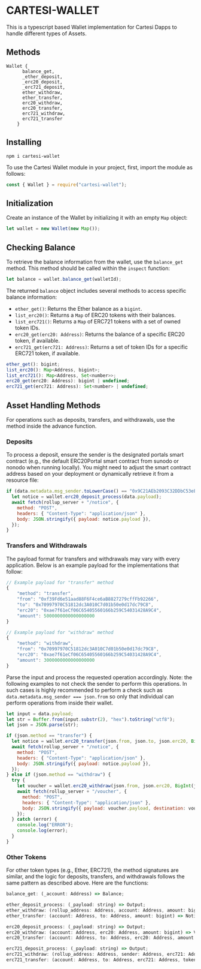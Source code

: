 # CARTESI-WALLET

This is a typescript based Wallet implementation for Cartesi Dapps to handle different types of Assets.

## Methods

```
Wallet {
      balance_get,
      _ether_deposit,
      _erc20_deposit,
      _erc721_deposit,
      ether_withdraw,
      ether_transfer,
      erc20_withdraw,
      erc20_transfer,
      erc721_withdraw,
      erc721_transfer
    }
```

## Installing

```
npm i cartesi-wallet
```

To use the Cartesi Wallet module in your project, first, import the module as follows:

```javascript
const { Wallet } = require("cartesi-wallet");
```

## Initialization

Create an instance of the Wallet by initializing it with an empty `Map` object:

```javascript
let wallet = new Wallet(new Map());
```

## Checking Balance

To retrieve the balance information from the wallet, use the `balance_get` method. This method should be called within the `inspect` function:

```javascript
let balance = wallet.balance_get(walletId);
```

The returned `balance` object includes several methods to access specific balance information:

- `ether_get()`: Returns the Ether balance as a `bigint`.
- `list_erc20()`: Returns a `Map` of ERC20 tokens with their balances.
- `list_erc721()`: Returns a `Map` of ERC721 tokens with a set of owned token IDs.
- `erc20_get(erc20: Address)`: Returns the balance of a specific ERC20 token, if available.
- `erc721_get(erc721: Address)`: Returns a set of token IDs for a specific ERC721 token, if available.

```javascript
ether_get(): bigint;
list_erc20(): Map<Address, bigint>;
list_erc721(): Map<Address, Set<number>>;
erc20_get(erc20: Address): bigint | undefined;
erc721_get(erc721: Address): Set<number> | undefined;
```

## Asset Handling Methods

For operations such as deposits, transfers, and withdrawals, use the method inside the advance function.

### Deposits

To process a deposit, ensure the sender is the designated portals smart contract (e.g., the default ERC20Portal smart contract from sunodo or nonodo when running locally). You might need to adjust the smart contract address based on your deployment or dynamically retrieve it from a resource file:

```javascript
if (data.metadata.msg_sender.toLowerCase() == "0x9C21AEb2093C32DDbC53eEF24B873BDCd1aDa1DB".toLowerCase()) {
  let notice = wallet.erc20_deposit_process(data.payload);
  await fetch(rollup_server + "/notice", {
    method: "POST",
    headers: { "Content-Type": "application/json" },
    body: JSON.stringify({ payload: notice.payload }),
  });
}
```

### Transfers and Withdrawals

The payload format for transfers and withdrawals may vary with every application. Below is an example payload for the implementations that follow:

```javascript
// Example payload for "transfer" method
{
    "method": "transfer",
    "from": "0xf39Fd6e51aad88F6F4ce6aB8827279cffFb92266",
    "to": "0x70997970C51812dc3A010C7d01b50e0d17dc79C8",
    "erc20": "0xae7f61eCf06C65405560166b259C54031428A9C4",
    "amount": 5000000000000000000
}

// Example payload for "withdraw" method
{
    "method": "withdraw",
    "from": "0x70997970C51812dc3A010C7d01b50e0d17dc79C8",
    "erc20": "0xae7f61eCf06C65405560166b259C54031428A9C4",
    "amount": 3000000000000000000
}
```

Parse the input and process the requested operation accordingly.
Note: the following examples to not check the sender to perform this operations. In such cases is highly recommended to perform a check such as ` data.metadata.msg_sender === json.from ` so only that individual can perform operations from inside their wallet.

```javascript
let input = data.payload;
let str = Buffer.from(input.substr(2), "hex").toString("utf8");
let json = JSON.parse(str);

if (json.method == "transfer") {
  let notice = wallet.erc20_transfer(json.from, json.to, json.erc20, BigInt(json.amount));
  await fetch(rollup_server + "/notice", {
    method: "POST",
    headers: { "Content-Type": "application/json" },
    body: JSON.stringify({ payload: notice.payload }),
  });
} else if (json.method == "withdraw") {
  try {
    let voucher = wallet.erc20_withdraw(json.from, json.erc20, BigInt(json.amount));
    await fetch(rollup_server + "/voucher", {
      method: "POST",
      headers: { "Content-Type": "application/json" },
      body: JSON.stringify({ payload: voucher.payload, destination: voucher.destination }),
    });
  } catch (error) {
    console.log("ERROR");
    console.log(error);
  }
}
```

### Other Tokens

For other token types (e.g., Ether, ERC721), the method signatures are similar, and the logic for deposits, transfers, and withdrawals follows the same pattern as described above.
Here are the functions:

```javascript
balance_get: (_account: Address) => Balance;

ether_deposit_process: (_payload: string) => Output;
ether_withdraw: (rollup_address: Address, account: Address, amount: bigint) => Voucher | Error_out;
ether_transfer: (account: Address, to: Address, amount: bigint) => Notice | Error_out;

erc20_deposit_process: (_payload: string) => Output;
erc20_withdraw: (account: Address, erc20: Address, amount: bigint) => Voucher | Error_out;
erc20_transfer: (account: Address, to: Address, erc20: Address, amount: bigint) => Notice | Error_out;

erc721_deposit_process: (_payload: string) => Output;
erc721_withdraw: (rollup_address: Address, sender: Address, erc721: Address, token_id: number) => Voucher | Error_out;
erc721_transfer: (account: Address, to: Address, erc721: Address, token_id: number) => Notice | Error_out;
```
